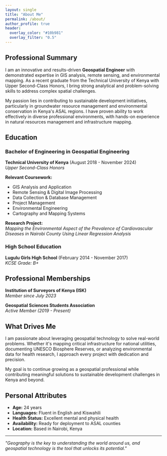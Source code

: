 ```yaml
---
layout: single
title: "About Me"
permalink: /about/
author_profile: true
header:
  overlay_color: "#10b981"
  overlay_filter: "0.5"
---
```


## Professional Summary

I am an innovative and results-driven **Geospatial Engineer** with demonstrated expertise in GIS analysis, remote sensing, and environmental mapping. As a recent graduate from the Technical University of Kenya with Upper Second-Class Honors, I bring strong analytical and problem-solving skills to address complex spatial challenges.

My passion lies in contributing to sustainable development initiatives, particularly in groundwater resource management and environmental conservation in Kenya's ASAL regions. I have proven ability to work effectively in diverse professional environments, with hands-on experience in natural resources management and infrastructure mapping.

## Education

### Bachelor of Engineering in Geospatial Engineering
**Technical University of Kenya** (August 2018 - November 2024)  
*Upper Second-Class Honors*

**Relevant Coursework:**
- GIS Analysis and Application
- Remote Sensing & Digital Image Processing
- Data Collection & Database Management
- Project Management
- Environmental Engineering
- Cartography and Mapping Systems

**Research Project:**  
*Mapping the Environmental Aspect of the Prevalence of Cardiovascular Diseases in Nairobi County Using Linear Regression Analysis*

### High School Education
**Lugulu Girls High School** (February 2014 - November 2017)  
*KCSE Grade: B+*

## Professional Memberships

**Institution of Surveyors of Kenya (ISK)**  
*Member since July 2023*

**Geospatial Sciences Students Association**  
*Active Member (2019 - Present)*

## What Drives Me

I am passionate about leveraging geospatial technology to solve real-world problems. Whether it's mapping critical infrastructure for national utilities, documenting UNESCO Biosphere Reserves, or analyzing environmental data for health research, I approach every project with dedication and precision.

My goal is to continue growing as a geospatial professional while contributing meaningful solutions to sustainable development challenges in Kenya and beyond.

## Personal Attributes

- **Age:** 24 years
- **Languages:** Fluent in English and Kiswahili
- **Health Status:** Excellent mental and physical health
- **Availability:** Ready for deployment to ASAL counties
- **Location:** Based in Nairobi, Kenya

---

*"Geography is the key to understanding the world around us, and geospatial technology is the tool that unlocks its potential."*
